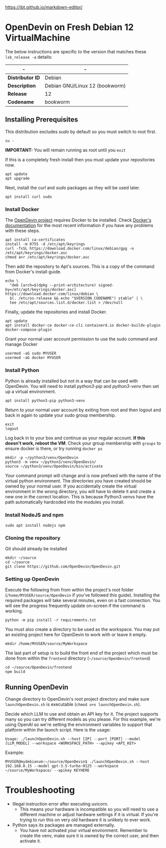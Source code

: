 
https://jbt.github.io/markdown-editor/



# OpenDevin on Fresh Debian 12 VirtualMachine

The below instructions are specific to the version that matches these `lsb_release -a` details:

| - | - |
 --- | ---
| **Distributor ID** | Debian |
| **Description** | Debian GNU/Linux 12 (bookworm) |
| **Release** | 12 |
| **Codename** | bookworm |

## Installing Prerequisites
This distribution excludes _sudo_ by default so you must switch to root first.
```
su -
```
**IMPORTANT:** You will remain running as root until you `exit`

If this is a completely fresh install then you must update your repositories now.
```
apt update
apt upgrade
```

Next, install the _curl_ and _sudo_ packages as they will be used later.
```
apt install curl sudo
```


### Install Docker
The [OpenDevin project](https://github.com/OpenDevin/OpenDevin) requires Docker to be installed. Check [Docker's documentation](https://docs.docker.com/engine/install/debian/) for the most recent information if you have any problems with these steps.
```
apt install ca-certificates
install -m 0755 -d /etc/apt/keyrings
curl -fsSL https://download.docker.com/linux/debian/gpg -o /etc/apt/keyrings/docker.asc
chmod a+r /etc/apt/keyrings/docker.asc
```
Then add the repository to Apt's sources. This is a copy of the command from Docker's install guide.
```
echo \
  "deb [arch=$(dpkg --print-architecture) signed-by=/etc/apt/keyrings/docker.asc] https://download.docker.com/linux/debian \
  $(. /etc/os-release && echo "$VERSION_CODENAME") stable" | \
  tee /etc/apt/sources.list.d/docker.list > /dev/null
```
Finally, update the repositories and install Docker.
```
apt update
apt install docker-ce docker-ce-cli containerd.io docker-buildx-plugin docker-compose-plugin 
```

Grant your normal user account permission to use the sudo command and manage Docker
```
usermod -aG sudo MYUSER
usermod -aG docker MYUSER
```

### Install Python
Python is already installed but not in a way that can be used with OpenDevin. You will need to install _python3-pip_ and _python3-venv_ then set up a virtual environment.

```
apt install python3-pip python3-venv
```

Return to your normal user account by exiting from root and then logout and back in again to update your sudo group membership.
```
exit
logout
```

Log back in to your box and continue as your regular account. **If this doesn't work, reboot the VM**. Check your group membership with `groups` to ensure docker is there, or try running `docker ps`

```
mkdir -p ~/python3/venv/OpenDevin
python3 -m venv ~/python3/venv/OpenDevin/
source ~/python3/venv/OpenDevin/bin/activate
```
Your command prompt will change and is now prefixed with the name of the virtual python environment. The directories you have created should be owned by your normal user. If you accidentally create the virtual environment in the wrong directory, you will have to delete it and create a new one in the correct location. This is because Python3 venvs have the path automatically hardcoded into the modules you install.

### Install NodeJS and npm
```
sudo apt install nodejs npm
```

### Cloning the repository
Git should already be installed
```
mkdir ~/source
cd ~/source
git clone https://github.com/OpenDevin/OpenDevin.git
```

### Setting up OpenDevin
Execute the following from from within the project's root folder (`/home/MYUSER/source/OpenDevin` if you've followed this guide). Installing the required packages will take several minutes, even on a fast connection. You will see the progress frequently update on-screen if the command is working.
```
python -m pip install -r requirements.txt
```

You must also create a directory to be used as the workspace. You may put an existing project here for OpenDevin to work with or leave it empty.
```
mkdir /home/MYUSER/source/MyWorkspace
```

The last part of setup is to build the front end of the project which must be done from within the `frontend` directory (`~/source/OpenDevin/frontend`)
```
cd ~/source/OpenDevin/frontend
npm build
```

## Running OpenDevin
Change directory to OpenDevin's root project directory and make sure `launchOpenDevin.sh` is executable (`chmod u+x launchOpenDevin.sh`).

Decide which LLM to use and obtain an API key for it. The project supports many so you can try different models as you please. For this example, we're using OpenAI so we're setting the environment variables to support that platform within the launch script. Here is the usage:

```
Usage: ./launchOpenDevin.sh --host [IP] --port [PORT] --model [LLM_MODEL] --workspace <WORKSPACE_PATH> --apikey <API_KEY>
```

Example:
```
MYUSER@mydebianvm:~/source/OpenDevin$ ./launchOpenDevin.sh --host 192.168.0.15 --model gpt-3.5-turbo-0125 --workspace ~/source/MyWorkspace/ --apikey KEYHERE
```



# Troubleshooting

 * Illegal instruction error after executing uvicorn.
   * This means your hardware is incompatible so you will need to use a different machine or adjust hardware settings if it is virtual. If you're trying to run this on very old hardware it is unlikely to ever work.
 * Python says its packages are managed externally. 
   * You have not activated your virtual environment. Remember to create the venv, make sure it is owned by the correct user, and then activate it.
